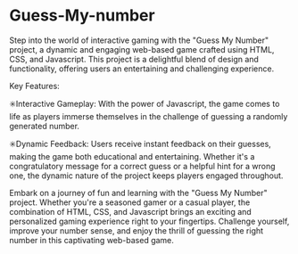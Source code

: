 # Guess-My-number
Step into the world of interactive gaming with the "Guess My Number" project, a dynamic and engaging web-based game crafted using HTML, CSS, and Javascript. This project is a delightful blend of design and functionality, offering users an entertaining and challenging experience.

Key Features:

✳️Interactive Gameplay: With the power of Javascript, the game comes to life as players immerse themselves in the challenge of guessing a randomly generated number. 

✳️Dynamic Feedback: Users receive instant feedback on their guesses, making the game both educational and entertaining. Whether it's a congratulatory message for a correct guess or a helpful hint for a wrong one, the dynamic nature of the project keeps players engaged throughout.

Embark on a journey of fun and learning with the "Guess My Number" project. Whether you're a seasoned gamer or a casual player, the combination of HTML, CSS, and Javascript brings an exciting and personalized gaming experience right to your fingertips. Challenge yourself, improve your number sense, and enjoy the thrill of guessing the right number in this captivating web-based game.
